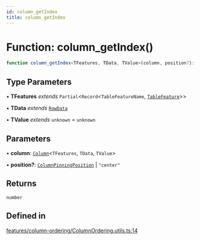 ```yaml
---
id: column_getIndex
title: column_getIndex
---
```


# Function: column\_getIndex()

```ts
function column_getIndex<TFeatures, TData, TValue>(column, position?): number
```

## Type Parameters

• **TFeatures** *extends* `Partial`\<`Record`\<`TableFeatureName`, [`TableFeature`](../interfaces/tablefeature.md)\>\>

• **TData** *extends* [`RowData`](../type-aliases/rowdata.md)

• **TValue** *extends* `unknown` = `unknown`

## Parameters

• **column**: [`Column`](../type-aliases/column.md)\<`TFeatures`, `TData`, `TValue`\>

• **position?**: [`ColumnPinningPosition`](../type-aliases/columnpinningposition.md) \| `"center"`

## Returns

`number`

## Defined in

[features/column-ordering/ColumnOrdering.utils.ts:14](https://github.com/TanStack/table/blob/main/packages/table-core/src/features/column-ordering/ColumnOrdering.utils.ts#L14)
